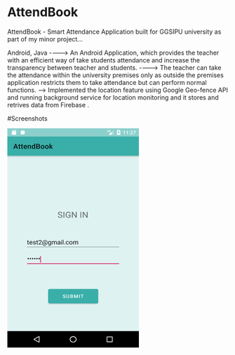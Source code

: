 # AttendBook
AttendBook - Smart Attendance Application built for GGSIPU university as part of my minor project...

Android, Java
---->  An Android Application, which provides the teacher with an
efficient way of take students attendance and increase the
transparency between teacher and students.
----> The teacher can take the attendance within the university premises
only as outside the premises application restricts them to take
attendance but can perform normal functions.
--> Implemented the location feature using Google Geo-fence API and
running background service for location monitoring and it stores
and retrives data from Firebase .

#Screenshots

<a href="https://github.com/bharatkathuria/AttendBook/blob/master/Screenshots/Screenshot_1583344661.png?raw=true"><img src="https://github.com/bharatkathuria/AttendBook/blob/master/Screenshots/Screenshot_1583344661.png?raw=true" align="left" height="500" width="300" ></a>
